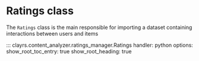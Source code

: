 # Ratings class

The `Ratings` class is the main responsible for importing a dataset containing interactions between users and items

::: clayrs.content_analyzer.ratings_manager.Ratings
    handler: python
    options:
        show_root_toc_entry: true
        show_root_heading: true
